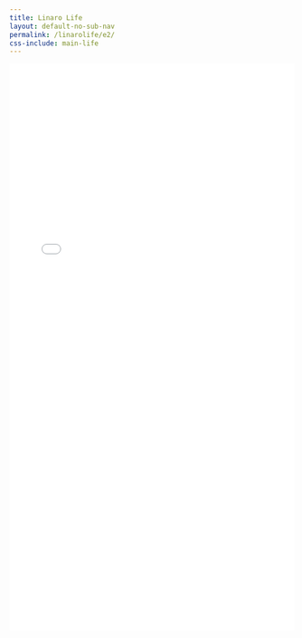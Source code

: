 ```yaml
---
title: Linaro Life
layout: default-no-sub-nav
permalink: /linarolife/e2/
css-include: main-life
---
```

<iframe src="//e.issuu.com/embed.html#30560263/56558561" style="border:none;width:100%;height:1000px" allowfullscreen="" webkitallowfullscreen="" mozallowfullscreen="" msallowfullscreen=""></iframe>
